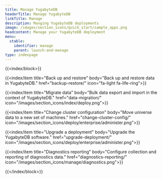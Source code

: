 ```yaml
---
title: Manage YugabyteDB
headerTitle: Manage YugabyteDB
linkTitle: Manage
description: Manging YugabyteDB deployments
image: /images/section_icons/quick_start/sample_apps.png
headcontent: Manage your YugabyteDB deployment
menu:
  stable:
    identifier: manage
    parent: launch-and-manage
type: indexpage
---
```


{{<index/block>}}

  {{<index/item
    title="Back up and restore"
    body="Back up and restore data in YugabyteDB."
    href="backup-restore/"
    icon="fa-light fa-life-ring">}}

  {{<index/item
    title="Migrate data"
    body="Bulk data export and import in the context of YugabyteDB."
    href="data-migration/"
    icon="/images/section_icons/index/deploy.png">}}

  {{<index/item
    title="Change cluster configuration"
    body="Move universe data to a new set of machines."
    href="change-cluster-config/"
    icon="/images/section_icons/deploy/enterprise/administer.png">}}

  {{<index/item
    title="Upgrade a deployment"
    body="Upgrade the YugabyteDB software."
    href="upgrade-deployment/"
    icon="/images/section_icons/deploy/enterprise/administer.png">}}

  {{<index/item
    title="Diagnostics reporting"
    body="Configure collection and reporting of diagnostics data."
    href="diagnostics-reporting/"
    icon="/images/section_icons/manage/diagnostics.png">}}

{{</index/block>}}
